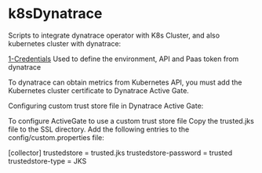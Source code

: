 # k8sDynatrace
Scripts to integrate dynatrace operator with K8s Cluster, and also kubernetes cluster with dynatrace:

[1-Credentials](https://github.com/yul14nrc/k8sDynatrace/tree/master/1-Credentials) Used to define the environment, API and Paas token from dynatrace

To dynatrace can obtain metrics from Kubernetes API, you must add the Kubernetes cluster certificate to Dynatrace Active Gate.

Configuring custom trust store file in Dynatrace Active Gate:

To configure ActiveGate to use a custom trust store file Copy the trusted.jks file to the SSL directory. Add the following entries to the config/custom.properties file:

[collector]
trustedstore = trusted.jks
trustedstore-password = trusted
trustedstore-type = JKS
